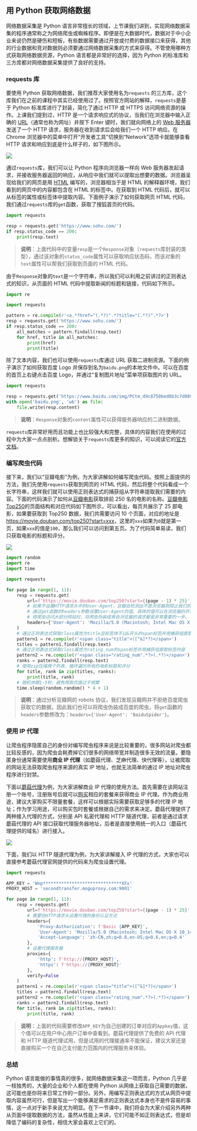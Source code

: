 ﻿## 用 Python 获取网络数据

网络数据采集是 Python 语言非常擅长的领域，上节课我们讲到，实现网络数据采集的程序通常称之为网络爬虫或蜘蛛程序。即便是在大数据时代，数据对于中小企业来说仍然是硬伤和短板，有些数据需要通过开放或付费的数据接口来获得，其他的行业数据和竞对数据则必须要通过网络数据采集的方式来获得。不管使用哪种方式获取网络数据资源，Python 语言都是非常好的选择，因为 Python 的标准库和三方库都对网络数据采集提供了良好的支持。

### requests 库

要使用 Python 获取网络数据，我们推荐大家使用名为`requests` 的三方库，这个库我们在之前的课程中其实已经使用过了。按照官方网站的解释，`requests`是基于 Python 标准库进行了封装，简化了通过 HTTP 或 HTTPS 访问网络资源的操作。上课我们提到过，HTTP 是一个请求响应式的协议，当我们在浏览器中输入正确的 [URL](https://developer.mozilla.org/zh-CN/docs/Learn/Common_questions/What_is_a_URL)（通常也称为网址）并按下 Enter 键时，我们就向网络上的 [Web 服务器](https://developer.mozilla.org/zh-CN/docs/Learn/Common_questions/What_is_a_web_server)发送了一个 HTTP 请求，服务器在收到请求后会给我们一个 HTTP 响应。在 Chrome 浏览器中的菜单中打开“开发者工具”切换到“Network”选项卡就能够查看 HTTP 请求和响应到底是什么样子的，如下图所示。

![](./res/20210822093434.png)

通过`requests`库，我们可以让 Python 程序向浏览器一样向 Web 服务器发起请求，并接收服务器返回的响应，从响应中我们就可以提取出想要的数据。浏览器呈现给我们的网页是用 [HTML](https://developer.mozilla.org/zh-CN/docs/Web/HTML) 编写的，浏览器相当于是 HTML 的解释器环境，我们看到的网页中的内容都包含在 HTML 的标签中。在获取到 HTML 代码后，就可以从标签的属性或标签体中提取内容。下面例子演示了如何获取网页 HTML 代码，我们通过`requests`库的`get`函数，获取了搜狐首页的代码。

```Python
import requests

resp = requests.get('https://www.sohu.com/')
if resp.status_code == 200:
    print(resp.text)
```

> **说明**：上面代码中的变量`resp`是一个`Response`对象（`requests`库封装的类型），通过该对象的`status_code`属性可以获取响应状态码，而该对象的`text`属性可以帮我们获取到页面的 HTML 代码。

由于`Response`对象的`text`是一个字符串，所以我们可以利用之前讲过的正则表达式的知识，从页面的 HTML 代码中提取新闻的标题和链接，代码如下所示。

```Python
import re

import requests

pattern = re.compile(r'<a.*?href="(.*?)".*?title="(.*?)".*?>')
resp = requests.get('https://www.sohu.com/')
if resp.status_code == 200:
    all_matches = pattern.findall(resp.text)
    for href, title in all_matches:
        print(href)
        print(title)
```

除了文本内容，我们也可以使用`requests`库通过 URL 获取二进制资源。下面的例子演示了如何获取百度 Logo 并保存到名为`baidu.png`的本地文件中。可以在百度的首页上右键点击百度 Logo，并通过“复制图片地址”菜单项获取图片的 URL。

```Python
import requests

resp = requests.get('https://www.baidu.com/img/PCtm_d9c8750bed0b3c7d089fa7d55720d6cf.png')
with open('baidu.png', 'wb') as file:
    file.write(resp.content)
```

> **说明**：`Response`对象的`content`属性可以获得服务器响应的二进制数据。

`requests`库非常好用而且功能上也比较强大和完整，具体的内容我们在使用的过程中为大家一点点剖析。想解锁关于`requests`库更多的知识，可以阅读它的[官方文档](https://docs.python-requests.org/zh_CN/latest/)。

### 编写爬虫代码

接下来，我们以“豆瓣电影”为例，为大家讲解如何编写爬虫代码。按照上面提供的方法，我们先使用`requests`获取到网页的 HTML 代码，然后将整个代码看成一个长字符串，这样我们就可以使用正则表达式的捕获组从字符串提取我们需要的内容。下面的代码演示了如何从[豆瓣电影](https://movie.douban.com/)获取排前 250 名的电影的名称。[豆瓣电影 Top250](https://movie.douban.com/top250)的页面结构和对应代码如下图所示，可以看出，每页共展示了 25 部电影，如果要获取到 Top250 数据，我们共需要访问 10 个页面，对应的地址是<https://movie.douban.com/top250?start=xxx>，这里的`xxx`如果为`0`就是第一页，如果`xxx`的值是`100`，那么我们可以访问到第五页。为了代码简单易读，我们只获取电影的标题和评分。

![](./res/20210822093447.png)

```Python
import random
import re
import time

import requests

for page in range(1, 11):
    resp = requests.get(
        url=f'https://movie.douban.com/top250?start={(page - 1) * 25}',
        # 如果不设置HTTP请求头中的User-Agent，豆瓣会检测出不是浏览器而阻止我们的请求。
        # 通过get函数的headers参数设置User-Agent的值，具体的值可以在浏览器的开发者工具查看到。
        # 用爬虫访问大部分网站时，将爬虫伪装成来自浏览器的请求都是非常重要的一步。
        headers={'User-Agent': 'Mozilla/5.0 (Macintosh; Intel Mac OS X 10_14_6) AppleWebKit/537.36 (KHTML, like Gecko) Chrome/92.0.4515.159 Safari/537.36'}
    )
    # 通过正则表达式获取class属性为title且标签体不以&开头的span标签并用捕获组提取标签内容
    pattern1 = re.compile(r'<span class="title">([^&]*?)</span>')
    titles = pattern1.findall(resp.text)
    # 通过正则表达式获取class属性为rating_num的span标签并用捕获组提取标签内容
    pattern2 = re.compile(r'<span class="rating_num".*?>(.*?)</span>')
    ranks = pattern2.findall(resp.text)
    # 使用zip压缩两个列表，循环遍历所有的电影标题和评分
    for title, rank in zip(titles, ranks):
        print(title, rank)
    # 随机休眠1-5秒，避免爬取页面过于频繁
    time.sleep(random.random() * 4 + 1)
```

> **说明**：通过分析豆瓣网的 robots 协议，我们发现豆瓣网并不拒绝百度爬虫获取它的数据，因此我们也可以将爬虫伪装成百度的爬虫，将`get`函数的`headers`参数修改为：`headers={'User-Agent': 'BaiduSpider'}`。

### 使用 IP 代理

让爬虫程序隐匿自己的身份对编写爬虫程序来说是比较重要的，很多网站对爬虫都比较反感的，因为爬虫会耗费掉它们很多的网络带宽并制造很多无效的流量。要隐匿身份通常需要使用**商业 IP 代理**（如蘑菇代理、芝麻代理、快代理等），让被爬取的网站无法获取爬虫程序来源的真实 IP 地址，也就无法简单的通过 IP 地址对爬虫程序进行封禁。

下面以[蘑菇代理](http://www.moguproxy.com/)为例，为大家讲解商业 IP 代理的使用方法。首先需要在该网站注册一个账号，注册账号后就可以[购买](http://www.moguproxy.com/buy)相应的套餐来获得商业 IP 代理。作为商业用途，建议大家购买不限量套餐，这样可以根据实际需要获取足够多的代理 IP 地址；作为学习用途，可以购买包时套餐或根据自己的需求来决定。蘑菇代理提供了两种接入代理的方式，分别是 API 私密代理和 HTTP 隧道代理，前者是通过请求蘑菇代理的 API 接口获取代理服务器地址，后者是直接使用统一的入口（蘑菇代理提供的域名）进行接入。

![](./res/20210829080647.png)

下面，我们以 HTTP 隧道代理为例，为大家讲解接入 IP 代理的方式，大家也可以直接参考蘑菇代理官网提供的代码来为爬虫设置代理。

```Python
import requests

APP_KEY = 'Wnp******************************XFx'
PROXY_HOST = 'secondtransfer.moguproxy.com:9001'

for page in range(1, 11):
    resp = requests.get(
        url=f'https://movie.douban.com/top250?start={(page - 1) * 25}',
        # 需要在HTTP请求头设置代理的身份认证方式
        headers={
            'Proxy-Authorization': f'Basic {APP_KEY}',
            'User-Agent': 'Mozilla/5.0 (Macintosh; Intel Mac OS X 10_14_6) AppleWebKit/537.36 (KHTML, like Gecko) Chrome/92.0.4515.159 Safari/537.36',
            'Accept-Language': 'zh-CN,zh;q=0.8,en-US;q=0.6,en;q=0.4'
        },
        # 设置代理服务器
        proxies={
            'http': f'http://{PROXY_HOST}',
            'https': f'https://{PROXY_HOST}'
        },
        verify=False
    )
    pattern1 = re.compile(r'<span class="title">([^&]*?)</span>')
    titles = pattern1.findall(resp.text)
    pattern2 = re.compile(r'<span class="rating_num".*?>(.*?)</span>')
    ranks = pattern2.findall(resp.text)
    for title, rank in zip(titles, ranks):
        print(title, rank)
```

> **说明**：上面的代码需要修改`APP_KEY`为自己创建的订单对应的`Appkey`值，这个值可以在用户中心用户订单中查看到。蘑菇代理提供了免费的 API 代理和 HTTP 隧道代理试用，但是试用的代理接通率不能保证，建议大家还是直接购买一个在自己支付能力范围内的代理服务来体验。

### 总结

Python 语言能做的事情真的很多，就网络数据采集这一项而言，Python 几乎是一枝独秀的，大量的企业和个人都在使用 Python 从网络上获取自己需要的数据，这可能也是你将来日常工作的一部分。另外，用编写正则表达式的方式从网页中提取内容虽然可行，但是写出一个能够满足需求的正则表达式本身也不是件容易的事情，这一点对于新手来说尤为明显。在下一节课中，我们将会为大家介绍另外两种从页面中提取数据的方法，虽然从性能上来讲，它们可能不如正则表达式，但是却降低了编码的复杂性，相信大家会喜欢上它们的。
